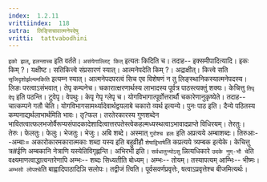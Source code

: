 ```yaml
---
index:  1.2.11
vrittiindex:  118
sutra:  लिङ्सिचावात्मनेपदेषु
vritti:  tattvabodhini 
---
```


`इको झल्`, `हलन्ताच्च` इति वर्तते। `असंयेगाल्लिट् कित्` इत्यतः किदिति च। तदाह-- इक्समीपादित्यादि। इकः किम् ?। यक्षीष्ट। सतिकित्त्वे संप्रसारणं स्यात्। आत्मनेपदेति किम् ?। अद्राक्षीत्। कित्त्वे सति `सृजिदृशोर्झल्यमकिति` इत्यम्न स्यात्। आत्मनेपदपरत्वं सिच एव विशेषणं न तु लिङ्स्थानिकस्यात्मनेपदस्य। लिङः परत्वाऽसंभवात्। तेपृ कम्पनेच। चकारात्क्षरणार्थस्य लाभादस्य पूर्वत्र पाठस्त्यक्तुं शक्यः। केचित्तु `तिपृ देपृ` इति पठन्ति। टुवेपृ। वेपथुः। केपृ गेपृ ग्लेपृ च। योगविभागात्पूर्वोत्तरार्थौ चकारेणानुकृष्येते। तदाह--चात्कम्पने गतौ चेति। योगविभागसामर्थ्यादेवार्थद्वयलाबे चकारो व्यर्थ इत्यन्ये। पुनः पाठ इति। दैन्ये पठितस्य कम्पनाद्यर्थलाभार्थमिति भावः। तृ?फल। तरतेरकारस्य गुणशब्देन भावितत्वात्फलभजोर्वैरूप्यसंपादकादेशादित्वात्तरपतेस्त्वेकहल्मध्यस्थत्वाऽभावादप्राप्ते विधिरयम्। तेरतुः। तेरुः। फेलतुः। फेलुः। भेजतुः। भेजुः। अबि शब्दे। अस्मात् `गुरोश्च हलः` इति अप्रत्यये अम्बाशब्दः। तिरुआः--अम्बाः= अकारोकारमकारात्मकाः शब्दा यस्य इति बहुव्रीहौ `शेषाद्विभाषे`ति कप्रत्यये त्र्यम्बक इत्येके। केचित्तु त्र#ईणि अम्बकानि नेत्राणि यस्येतिविगृह्णन्ति। अभिरभी इति। `सर्वधातुभ्योऽसु` न्नित्यधिकारे `उदके नुम्-भौ चे`ति वक्ष्यमाणत्वाद्धात्वन्तरेणापि अम्भः-- शब्दः सिध्यतीति बोध्यम्। अम्भः-- तोयम्। तस्यापत्यम् आम्भिः-- भीष्मः। `अम्भसो लोपश्चे`ति बाह्वादिपाठादिञि सलोपः। तद्वीजं त्विति। पूर्वसवर्णप्रवृत्तेः, षत्वाऽप्रवृत्तेश्च बीजमित्यर्थः।


